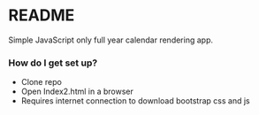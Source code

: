 # README #

Simple JavaScript only full year calendar rendering app. 

### How do I get set up? ###

* Clone repo
* Open Index2.html in a browser
* Requires internet connection to download bootstrap css and js
